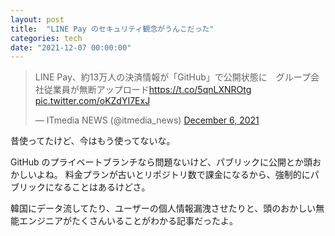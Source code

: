 ```yaml
---
layout: post
title:  "LINE Pay のセキュリティ観念がうんこだった"
categories: tech
date: "2021-12-07 00:00:00"
---
```


<blockquote class="twitter-tweet tw-align-center"><p lang="ja" dir="ltr">LINE Pay、約13万人の決済情報が「GitHub」で公開状態に　グループ会社従業員が無断アップロード<a href="https://t.co/5qnLXNROtg">https://t.co/5qnLXNROtg</a> <a href="https://t.co/oKZdYI7ExJ">pic.twitter.com/oKZdYI7ExJ</a></p>&mdash; ITmedia NEWS (@itmedia_news) <a href="https://twitter.com/itmedia_news/status/1467838752806825984?ref_src=twsrc%5Etfw">December 6, 2021</a></blockquote> <script async src="https://platform.twitter.com/widgets.js" charset="utf-8"></script>

昔使ってたけど、今はもう使ってないな。

GitHub のプライベートブランチなら問題ないけど、パブリックに公開とか頭おかしいよね。
料金プランが古いとリポジトリ数で課金になるから、強制的にパブリックになることはあるけどさ。

韓国にデータ流してたり、ユーザーの個人情報漏洩させたりと、頭のおかしい無能エンジニアがたくさんいることがわかる記事だったよ。

